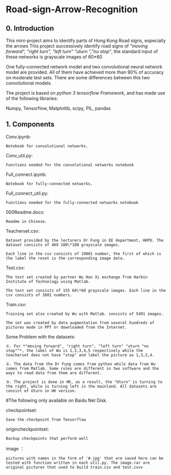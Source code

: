 # Road-sign-Arrow-Recognition
## 0. Introduction
This mini-project aims to identify parts of Hong Kong Road signs, especially the arrows
This project successively identify road signs of *"moving forward", "right turn", "left turn" "uturn ","no stop"*, the standard input of these networks is grayscale images of 60\*60

One fully-connected network model and two convolutional neural network model are provided. All of them have achieved more than 90% of accuracy on moderate test sets. There are some differences between this two convolutional models.

The project is based on *python 3 tensorflow Framework*, and has made use of the following libraries:

Numpy, Tensorflow, Matplotlib, scipy, PIL, pandas


## 1. Components

Conv.ipynb: 

    Notebook for convolutional networks.

Conv_util.py:

    Functions needed for the convolutional networks notebook

Full_connect.ipynb:

    Notebook for fully-connected networks.

Full_connect_util.py:
    
    Functions needed for the fully-connected networks notebook

000Readme.docx: 

    Readme in Chinese.

Teacherset.csv:

    Dataset provided by the lecturers Dr Fung in EE department, HKPU. The dataset consists of 469 100\*100 grayscale images.
    
    Each line in the csv consists of 10001 number, the first of which is the label the reset is the corresponding image data. 
    
Test.csv:

    The test set created by partner Wu Han Xi exchange from Harbin Institute of Technology using Matlab. 
    
    The test set consists of 155 60\*60 grayscale images. Each line in the csv consists of 3601 numbers.    
    
Train.csv:

    Training set also created by Wu with Matlab. consists of 5491 images.
    
    The set was created by data augmentation from several hundreds of pictures made in PPT or downloaded from the Internet.

Some Problem with the datasets: 

    ①. For *"moving forward", "right turn", "left turn" "uturn "no stop""*, the label of Wu is 1,2,3,4,5 respectively while the teacherset does not have "stop" and label the picture as 1,3,2,4.

    ②. The data from the Dr Fung comes from python while data from Wu comes from Matlab. Some rules are different in two software and the ways to read data from them are different.

    ③. The project is done in HK, as a result, the "Uturn" is turning to the right, while is turning left in the mainland. All datasets are consist of Uturn in HK version.


#The following only available on Baidu Net Disk.

checkpointset:

    Save the checkpoint from Tensorflow

origincheckpointset:

    Backup checkpoints that perform well

image ：

    pictures with names in the form of '#.jpg' that are saved here can be tested with function written in each util.py. The image.rar are original pictures that used to build train.csv and test.csvv
